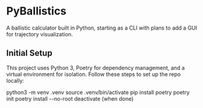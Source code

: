 # PyBallistics
A ballistic calculator built in Python, starting as a CLI with plans to add a GUI for trajectory visualization.


## Initial Setup
This project uses Python 3, Poetry for dependency management, and a virtual environment for isolation. Follow these steps to set up the repo locally:

python3 -m venv .venv
source .venv/bin/activate
pip install poetry
poetry init
poetry install --no-root
deactivate (when done)
